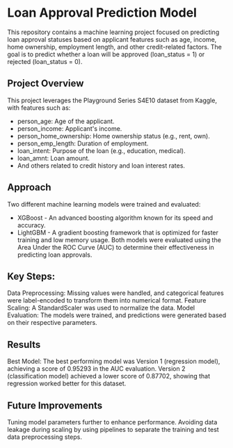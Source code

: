 # Loan Approval Prediction Model
This repository contains a machine learning project focused on predicting loan approval statuses based on applicant features such as age, income, home ownership, employment length, and other credit-related factors. The goal is to predict whether a loan will be approved (loan_status = 1) or rejected (loan_status = 0).

## Project Overview
This project leverages the Playground Series S4E10 dataset from Kaggle, with features such as:

- person_age: Age of the applicant.
- person_income: Applicant's income.
- person_home_ownership: Home ownership status (e.g., rent, own).
- person_emp_length: Duration of employment.
- loan_intent: Purpose of the loan (e.g., education, medical).
- loan_amnt: Loan amount.
- And others related to credit history and loan interest rates.
## Approach
Two different machine learning models were trained and evaluated:

- XGBoost - An advanced boosting algorithm known for its speed and accuracy.
- LightGBM - A gradient boosting framework that is optimized for faster training and low memory usage.
Both models were evaluated using the Area Under the ROC Curve (AUC) to determine their effectiveness in predicting loan approvals.

## Key Steps:
Data Preprocessing: Missing values were handled, and categorical features were label-encoded to transform them into numerical format.
Feature Scaling: A StandardScaler was used to normalize the data.
Model Evaluation: The models were trained, and predictions were generated based on their respective parameters.
## Results
Best Model: The best performing model was Version 1 (regression model), achieving a score of 0.95293 in the AUC evaluation.
Version 2 (classification model) achieved a lower score of 0.87702, showing that regression worked better for this dataset.
## Future Improvements
Tuning model parameters further to enhance performance.
Avoiding data leakage during scaling by using pipelines to separate the training and test data preprocessing steps.
